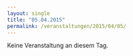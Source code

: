 ```yaml
---
layout: single
title: "05.04.2015"
permalink: /veranstaltungen/2015/04/05/
---
```


Keine Veranstaltung an diesem Tag.
